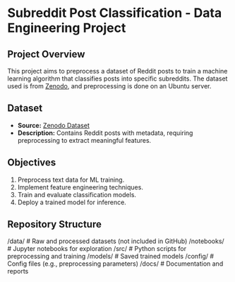 # Subreddit Post Classification - Data Engineering Project

## Project Overview
This project aims to preprocess a dataset of Reddit posts to train a machine learning algorithm that classifies posts into specific subreddits. The dataset used is from [Zenodo](https://zenodo.org/records/1043504#.Wzt7PbhXryo), and preprocessing is done on an Ubuntu server.

## Dataset
- **Source:** [Zenodo Dataset](https://zenodo.org/records/1043504#.Wzt7PbhXryo)
- **Description:** Contains Reddit posts with metadata, requiring preprocessing to extract meaningful features.

## Objectives
1. Preprocess text data for ML training.
2. Implement feature engineering techniques.
3. Train and evaluate classification models.
4. Deploy a trained model for inference.

## Repository Structure

/data/ # Raw and processed datasets (not included in GitHub) 
/notebooks/ # Jupyter notebooks for exploration 
/src/ # Python scripts for preprocessing and training 
/models/ # Saved trained models 
/config/ # Config files (e.g., preprocessing parameters) 
/docs/ # Documentation and reports
